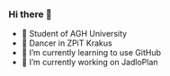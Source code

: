 ### Hi there 👋
- 💪 Student of AGH University
- 💃 Dancer in ZPiT Krakus
- 🌱 I’m currently learning to use GitHub
- 🔭 I’m currently working on JadloPlan


<!--
**margaj366/margaj366** is a ✨ _special_ ✨ repository because its `README.md` (this file) appears on your GitHub profile.

Here are some ideas to get you started:

- 🔭 I’m currently working on ...
- 🌱 I’m currently learning ...
- 👯 I’m looking to collaborate on ...
- 🤔 I’m looking for help with ...
- 💬 Ask me about ...
- 📫 How to reach me: ...
- 😄 Pronouns: ...
- ⚡ Fun fact: ...
-->

